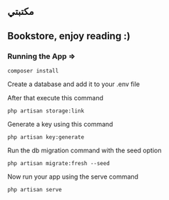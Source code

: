 ## مكتبتي 
## Bookstore, enjoy reading :)

### Running the App =>

`composer install`
 
Create a database and add it to your .env file

After that execute this command

`php artisan storage:link`

Generate a key using this command

`php artisan key:generate`

Run the db migration command with the seed option

`php artisan migrate:fresh --seed`

Now run your app using the serve command

`php artisan serve`
